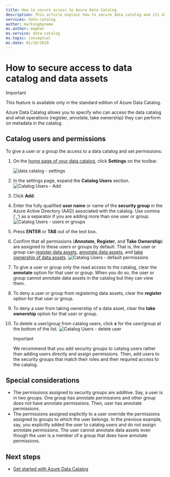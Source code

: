```yaml
---
title: How to secure access to Azure Data Catalog
description: This article explain how to secure data catalog and its data assets.
services: data-catalog
author: markingmyname
ms.author: maghan
ms.service: data-catalog
ms.topic: conceptual
ms.date: 01/18/2018
---
```

# How to secure access to data catalog and data assets
> [!IMPORTANT]
> This feature is available only in the standard edition of Azure Data Catalog.

Azure Data Catalog allows you to specify who can access the data catalog and what operations (register, annotate, take ownership) they can perform on metadata in the catalog. 

## Catalog users and permissions
To give a user or a group the access to a data catalog and set permissions:

1. On the [home page of your data catalog](http://www.azuredatacatalog.com),  click **Settings** on the toolbar.

	![data catalog - settings](media/data-catalog-how-to-secure-catalog/data-catalog-settings.png)
2. In the settings page, expand the **Catalog Users** section.
	![Catalog Users - Add](media/data-catalog-how-to-secure-catalog/data-catalog-add-button.png)
3. Click **Add**.
4. Enter the fully qualified **user name** or name of the **security group** in the Azure Active Directory (AAD) associated with the catalog. Use comma (`,’) as a separator if you are adding more than one user or group.
	![Catalog Users - users or groups](media/data-catalog-how-to-secure-catalog/data-catalog-users-groups.png)
5. Press **ENTER** or **TAB** out of the text box. 
6.	Confirm that all permissions (**Annotate**, **Register**, and **Take Ownership**) are assigned to these users or groups by default. That is, the user or group can [register data assets]( data-catalog-how-to-register.md), [annotate data assets]( data-catalog-how-to-annotate.md), and [take ownership of data assets]( data-catalog-how-to-manage.md). 
	![Catalog Users - default permissions](media/data-catalog-how-to-secure-catalog/data-catalog-default-permissions.png)
7.	To give a user or group only the read access to the catalog, clear the **annotate** option for that user or group. When you do so, the user or group cannot annotate data assets in the catalog but they can view them. 
8.	To deny a user or group from registering data assets, clear the **register** option for that user or group.
9.	To deny a user from taking ownership of a data asset, clear the **take ownership** option for that user or group. 
10.	To delete a user/group from catalog users, click **x** for the user/group at the bottom of the list. 
	![Catalog Users - delete user](media/data-catalog-how-to-secure-catalog/data-catalog-delete-user.png)

	> [!IMPORTANT]
	> We recommend that you add security groups to catalog users rather than adding users directly and assign permissions. Then, add users to the security groups that match their roles and their required access to the catalog.

## Special considerations

- The permissions assigned to security groups are additive. Say, a user is in two groups. One group has annotate permissions and other group does not have annotate permissions. Then, user has annotate permissions. 
- The permissions assigned explicitly to a user override the permissions assigned to groups to which the user belongs. In the previous example, say, you explicitly added the user to catalog users and do not assign annotate permissions. The user cannot annotate data assets even though the user is a member of a group that does have annotate permissions.

## Next steps
- [Get started with Azure Data Catalog](data-catalog-get-started.md)


